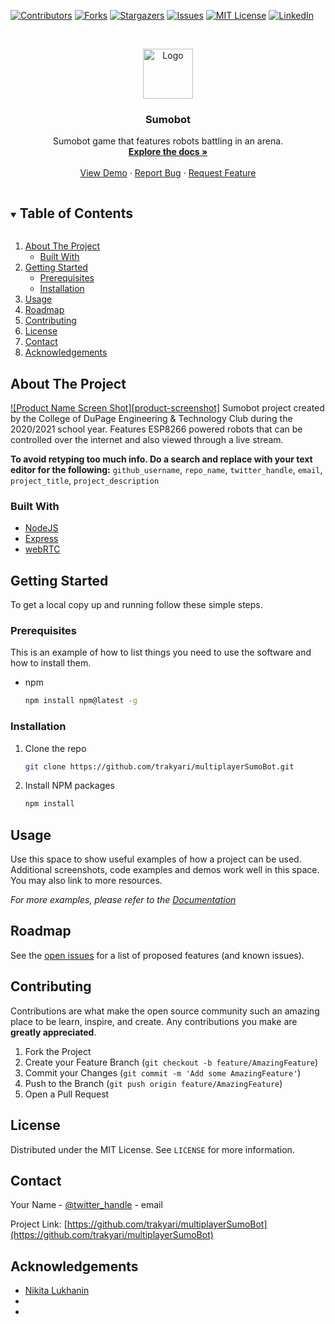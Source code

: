 <!--
*** Thanks for checking out the Best-README-Template. If you have a suggestion
*** that would make this better, please fork the repo and create a pull request
*** or simply open an issue with the tag "enhancement".
*** Thanks again! Now go create something AMAZING! :D
***
***
***
*** To avoid retyping too much info. Do a search and replace for the following:
*** github_username, repo_name, twitter_handle, email, project_title, project_description
-->



<!-- PROJECT SHIELDS -->
<!--
*** I'm using markdown "reference style" links for readability.
*** Reference links are enclosed in brackets [ ] instead of parentheses ( ).
*** See the bottom of this document for the declaration of the reference variables
*** for contributors-url, forks-url, etc. This is an optional, concise syntax you may use.
*** https://www.markdownguide.org/basic-syntax/#reference-style-links
-->
[![Contributors][contributors-shield]][contributors-url]
[![Forks][forks-shield]][forks-url]
[![Stargazers][stars-shield]][stars-url]
[![Issues][issues-shield]][issues-url]
[![MIT License][license-shield]][license-url]
[![LinkedIn][linkedin-shield]][linkedin-url]



<!-- PROJECT LOGO -->
<br />
<p align="center">
  <a href="https://github.com/trakyari/multiplayerSumoBot">
    <img src="images/logo.png" alt="Logo" width="80" height="80">
  </a>

  <h3 align="center">Sumobot</h3>

  <p align="center">
    Sumobot game that features robots battling in an arena.
    <br />
    <a href="https://github.com/trakyari/multiplayerSumoBot"><strong>Explore the docs »</strong></a>
    <br />
    <br />
    <a href="https://github.com/trakyari/multiplayerSumoBot">View Demo</a>
    ·
    <a href="https://github.com/trakyari/multiplayerSumoBot/issues">Report Bug</a>
    ·
    <a href="https://github.com/trakyari/multiplayerSumoBot/issues">Request Feature</a>
  </p>
</p>



<!-- TABLE OF CONTENTS -->
<details open="open">
  <summary><h2 style="display: inline-block">Table of Contents</h2></summary>
  <ol>
    <li>
      <a href="#about-the-project">About The Project</a>
      <ul>
        <li><a href="#built-with">Built With</a></li>
      </ul>
    </li>
    <li>
      <a href="#getting-started">Getting Started</a>
      <ul>
        <li><a href="#prerequisites">Prerequisites</a></li>
        <li><a href="#installation">Installation</a></li>
      </ul>
    </li>
    <li><a href="#usage">Usage</a></li>
    <li><a href="#roadmap">Roadmap</a></li>
    <li><a href="#contributing">Contributing</a></li>
    <li><a href="#license">License</a></li>
    <li><a href="#contact">Contact</a></li>
    <li><a href="#acknowledgements">Acknowledgements</a></li>
  </ol>
</details>



<!-- ABOUT THE PROJECT -->
## About The Project

[![Product Name Screen Shot][product-screenshot]](https://example.com)
Sumobot project created by the College of DuPage Engineering & Technology Club during the 2020/2021 school year. Features ESP8266 powered robots that can be controlled over the internet and also viewed through a live stream.

**To avoid retyping too much info. Do a search and replace with your text editor for the following:**
`github_username`, `repo_name`, `twitter_handle`, `email`, `project_title`, `project_description`


### Built With

* [NodeJS]()
* [Express]()
* [webRTC]()



<!-- GETTING STARTED -->
## Getting Started

To get a local copy up and running follow these simple steps.

### Prerequisites

This is an example of how to list things you need to use the software and how to install them.
* npm
  ```sh
  npm install npm@latest -g
  ```

### Installation

1. Clone the repo
   ```sh
   git clone https://github.com/trakyari/multiplayerSumoBot.git
   ```
2. Install NPM packages
   ```sh
   npm install
   ```



<!-- USAGE EXAMPLES -->
## Usage

Use this space to show useful examples of how a project can be used. Additional screenshots, code examples and demos work well in this space. You may also link to more resources.

_For more examples, please refer to the [Documentation](https://example.com)_



<!-- ROADMAP -->
## Roadmap

See the [open issues](https://github.com/trakyari/multiplayerSumoBot/issues) for a list of proposed features (and known issues).



<!-- CONTRIBUTING -->
## Contributing

Contributions are what make the open source community such an amazing place to be learn, inspire, and create. Any contributions you make are **greatly appreciated**.

1. Fork the Project
2. Create your Feature Branch (`git checkout -b feature/AmazingFeature`)
3. Commit your Changes (`git commit -m 'Add some AmazingFeature'`)
4. Push to the Branch (`git push origin feature/AmazingFeature`)
5. Open a Pull Request



<!-- LICENSE -->
## License

Distributed under the MIT License. See `LICENSE` for more information.



<!-- CONTACT -->
## Contact

Your Name - [@twitter_handle](https://twitter.com/twitter_handle) - email

Project Link: [https://github.com/trakyari/multiplayerSumoBot](https://github.com/trakyari/multiplayerSumoBot)



<!-- ACKNOWLEDGEMENTS -->
## Acknowledgements

* [Nikita Lukhanin](https://github.com/nikitalukhanin)
* []()
* []()





<!-- MARKDOWN LINKS & IMAGES -->
<!-- https://www.markdownguide.org/basic-syntax/#reference-style-links -->
[contributors-shield]: https://img.shields.io/github/contributors/trakyari/repo.svg?style=for-the-badge
[contributors-url]: https://github.com/trakyari/multiplayerSumoBot/graphs/contributors
[forks-shield]: https://img.shields.io/github/forks/trakyari/repo.svg?style=for-the-badge
[forks-url]: https://github.com/trakyari/repo/network/members
[stars-shield]: https://img.shields.io/github/stars/trakyari/repo.svg?style=for-the-badge
[stars-url]: https://github.com/trakyari/repo/stargazers
[issues-shield]: https://img.shields.io/github/issues/trakyari/repo.svg?style=for-the-badge
[issues-url]: https://github.com/trakyari/repo/issues
[license-shield]: https://img.shields.io/github/license/trakyari/repo.svg?style=for-the-badge
[license-url]: https://github.com/trakyari/repo/blob/master/LICENSE.txt
[linkedin-shield]: https://img.shields.io/badge/-LinkedIn-black.svg?style=for-the-badge&logo=linkedin&colorB=555
[linkedin-url]: https://linkedin.com/in/arijus-trakymas-497226175/
